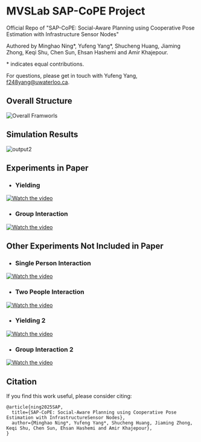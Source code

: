 # MVSLab SAP-CoPE Project
Official Repo of "SAP-CoPE: Social-Aware Planning using Cooperative Pose Estimation with Infrastructure Sensor Nodes" 

Authored by Minghao Ning*, Yufeng Yang*, Shucheng Huang, Jiaming Zhong, Keqi Shu, Chen Sun, Ehsan Hashemi and Amir Khajepour. 

\* indicates equal contributions. 

For questions, please get in touch with Yufeng Yang, f248yang@uwaterloo.ca.
## Overall Structure
![Overall Framworls](https://github.com/user-attachments/assets/caf29e4a-bce9-4b99-aea1-c811d92746c3)

## Simulation Results
![output2](https://github.com/user-attachments/assets/96531ca2-e11f-4cca-9e38-e4d0a004e231)


<!-- ### Scenario One: Obstacle and Human Interaction -->
<!-- [![Watch the video](https://img.youtube.com/vi/yXRH-UHOn6I/maxresdefault.jpg)](https://youtu.be/yXRH-UHOn6I) -->
## Experiments in Paper 
- ### Yielding
[![Watch the video](https://img.youtube.com/vi/zujStRe5opY/maxresdefault.jpg)](https://www.youtube.com/watch?v=zujStRe5opY)

- ### Group Interaction
[![Watch the video](https://img.youtube.com/vi/mxEISI-pIPE/maxresdefault.jpg)](https://www.youtube.com/watch?v=mxEISI-pIPE)

## Other Experiments Not Included in Paper
 - ### Single Person Interaction
[![Watch the video](https://img.youtube.com/vi/-QVE9bT__44/maxresdefault.jpg)](https://www.youtube.com/watch?v=-QVE9bT__44)

 - ### Two People Interaction
[![Watch the video](https://img.youtube.com/vi/bxoDXpwp38g/maxresdefault.jpg)](https://www.youtube.com/watch?v=bxoDXpwp38g)

 - ### Yielding 2
[![Watch the video](https://img.youtube.com/vi/aMif5f1yLV4/maxresdefault.jpg)](https://www.youtube.com/watch?v=aMif5f1yLV4)

 - ### Group Interaction 2
[![Watch the video](https://img.youtube.com/vi/RbLEu5zwzKo/maxresdefault.jpg)](https://www.youtube.com/watch?v=RbLEu5zwzKo)

## Citation
If you find this work useful, please consider citing:
```
@article{ning2025SAP,
  title={SAP-CoPE: Social-Aware Planning using Cooperative Pose Estimation with InfrastructureSensor Nodes},
  author={Minghao Ning*, Yufeng Yang*, Shucheng Huang, Jiaming Zhong, Keqi Shu, Chen Sun, Ehsan Hashemi and Amir Khajepour},
}
```
